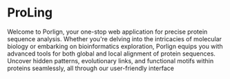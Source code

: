 # ProLing
Welcome to Porlign, your one-stop web application for precise protein sequence analysis.
Whether you're delving into the intricacies of molecular biology or embarking on bioinformatics exploration,
Porlign equips you with advanced tools for both global and local alignment of protein sequences.
Uncover hidden patterns, evolutionary links, and functional motifs within proteins seamlessly, all through our user-friendly interface
